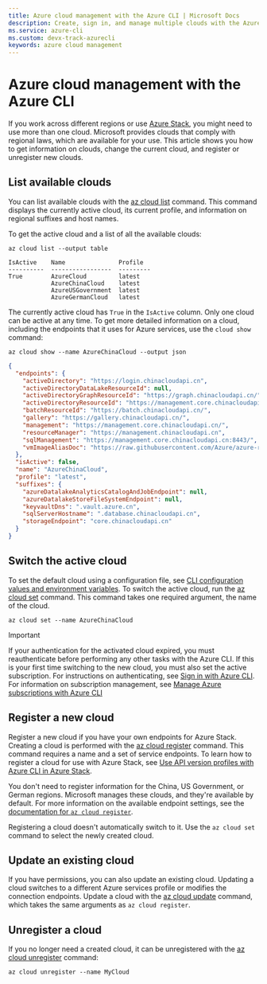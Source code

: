 ```yaml
---
title: Azure cloud management with the Azure CLI | Microsoft Docs
description: Create, sign in, and manage multiple clouds with the Azure CLI. Learn how to get information on clouds, change the current cloud, and register/unregister new clouds.
ms.service: azure-cli
ms.custom: devx-track-azurecli
keywords: azure cloud management
---
```


# Azure cloud management with the Azure CLI

If you work across different regions or use [Azure Stack][02], you might need to use more than one
cloud. Microsoft provides clouds that comply with regional laws, which are available for your use.
This article shows you how to get information on clouds, change the current cloud, and register or
unregister new clouds.

## List available clouds

You can list available clouds with the [az cloud list][04] command. This command displays the
currently active cloud, its current profile, and information on regional suffixes and host names.

To get the active cloud and a list of all the available clouds:

```azurecli-interactive
az cloud list --output table
```

```Output
IsActive    Name               Profile
----------  -----------------  ---------
True        AzureCloud         latest
            AzureChinaCloud    latest
            AzureUSGovernment  latest
            AzureGermanCloud   latest
```

The currently active cloud has `True` in the `IsActive` column. Only one cloud can be active at any
time. To get more detailed information on a cloud, including the endpoints that it uses for Azure
services, use the `cloud show` command:

```azurecli-interactive
az cloud show --name AzureChinaCloud --output json
```

```json
{
  "endpoints": {
    "activeDirectory": "https://login.chinacloudapi.cn",
    "activeDirectoryDataLakeResourceId": null,
    "activeDirectoryGraphResourceId": "https://graph.chinacloudapi.cn/",
    "activeDirectoryResourceId": "https://management.core.chinacloudapi.cn/",
    "batchResourceId": "https://batch.chinacloudapi.cn/",
    "gallery": "https://gallery.chinacloudapi.cn/",
    "management": "https://management.core.chinacloudapi.cn/",
    "resourceManager": "https://management.chinacloudapi.cn",
    "sqlManagement": "https://management.core.chinacloudapi.cn:8443/",
    "vmImageAliasDoc": "https://raw.githubusercontent.com/Azure/azure-rest-api-specs/master/arm-compute/quickstart-templates/aliases.json"
  },
  "isActive": false,
  "name": "AzureChinaCloud",
  "profile": "latest",
  "suffixes": {
    "azureDatalakeAnalyticsCatalogAndJobEndpoint": null,
    "azureDatalakeStoreFileSystemEndpoint": null,
    "keyvaultDns": ".vault.azure.cn",
    "sqlServerHostname": ".database.chinacloudapi.cn",
    "storageEndpoint": "core.chinacloudapi.cn"
  }
}
```

## Switch the active cloud

To set the default cloud using a configuration file, see
[CLI configuration values and environment variables][01]. To switch the active cloud, run the
[az cloud set][06] command. This command takes one required argument, the name of the cloud.

```azurecli-interactive
az cloud set --name AzureChinaCloud
```

> [!IMPORTANT]
> If your authentication for the activated cloud expired, you must reauthenticate before performing
> any other tasks with the Azure CLI. If this is your first time switching to the new cloud, you
> must also set the active subscription. For instructions on authenticating, see
> [Sign in with Azure CLI][09]. For information on subscription management, see
> [Manage Azure subscriptions with Azure CLI][10]

## Register a new cloud

Register a new cloud if you have your own endpoints for Azure Stack. Creating a cloud is performed
with the [az cloud register][05] command. This command requires a name and a set of service
endpoints. To learn how to register a cloud for use with Azure Stack, see
[Use API version profiles with Azure CLI in Azure Stack][03].

You don't need to register information for the China, US Government, or German regions. Microsoft
manages these clouds, and they're available by default. For more information on the available
endpoint settings, see the [documentation for `az cloud register`][05].

Registering a cloud doesn't automatically switch to it. Use the `az cloud set` command to select the
newly created cloud.

## Update an existing cloud

If you have permissions, you can also update an existing cloud. Updating a cloud switches to a
different Azure services profile or modifies the connection endpoints. Update a cloud with the
[az cloud update][08] command, which takes the same arguments as `az cloud register`.

## Unregister a cloud

If you no longer need a created cloud, it can be unregistered with the [az cloud unregister][07]
command:

```azurecli-interactive
az cloud unregister --name MyCloud
```

<!-- link references -->

[01]: ./azure-cli-configuration.md#cli-configuration-values-and-environment-variables
[02]: /azure/azure-stack/user/
[03]: /azure/azure-stack/user/azure-stack-version-profiles-azurecli2#connect-to-azure-stack
[04]: /cli/azure/cloud#az_cloud_list
[05]: /cli/azure/cloud#az_cloud_register
[06]: /cli/azure/cloud#az_cloud_set
[07]: /cli/azure/cloud#az_cloud_unregister
[08]: /cli/azure/cloud#az_cloud_update
[09]: authenticate-azure-cli.md
[10]: manage-azure-subscriptions-azure-cli.md
